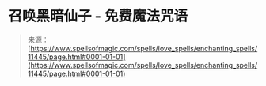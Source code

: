 <!--yml

category: 未分类

date: 2024-06-12 18:48:39

-->

# 召唤黑暗仙子 - 免费魔法咒语

> 来源：[https://www.spellsofmagic.com/spells/love_spells/enchanting_spells/11445/page.html#0001-01-01](https://www.spellsofmagic.com/spells/love_spells/enchanting_spells/11445/page.html#0001-01-01)
